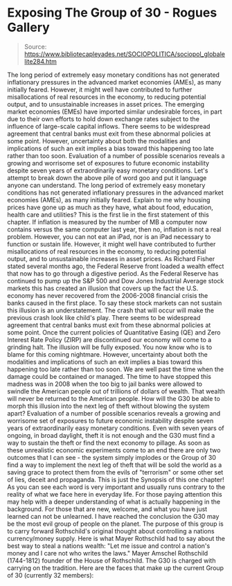 # Exposing The Group of 30 - Rogues Gallery

> Source: https://www.bibliotecapleyades.net/SOCIOPOLITICA/sociopol_globalelite284.htm

The long period of extremely easy
monetary conditions has not generated
inflationary pressures in the advanced
market economies (AMEs), as many
initially feared.
However, it might well
have contributed to further
misallocations of real resources in the
economy, to reducing potential output,
and to unsustainable increases in asset
prices.
The
emerging market economies
(EMEs) have imported similar undesirable
forces, in part due to their own efforts
to hold down exchange rates subject to
the influence of large-scale capital
inflows.
There seems to be widespread
agreement that central banks must exit
from these abnormal policies at some
point.
However, uncertainty about both
the modalities and implications of such
an exit implies a bias toward this
happening too late rather than too soon.
Evaluation of a number of possible
scenarios reveals a growing and
worrisome set of exposures to future
economic instability despite seven years
of extraordinarily easy monetary
conditions.
Let's attempt to break down the above
pile of word goo and put it language anyone
can understand.
The long period of extremely easy
monetary conditions has not generated
inflationary pressures in the advanced
market economies (AMEs), as many initially
feared.
Explain to me why housing prices have
gone up as much as they have, what about
food, education, health care and utilities?
This is the first lie in the first statement
of this chapter.
If inflation is measured by
the number of MB a computer now contains
versus the same computer last year, then no,
inflation is not a real problem. However,
you can not eat an iPad, nor is an iPad
necessary to function or sustain life.
However, it might well have
contributed to further misallocations of
real resources in the economy, to reducing
potential output, and to unsustainable
increases in asset prices.
As Richard Fisher stated several months
ago, the Federal Reserve
front loaded a wealth effect that now has to
go through a digestive period.
As the
Federal Reserve has continued to pump up the
S&P 500 and Dow Jones Industrial Average
stock markets this has created an illusion
that covers up the fact the U.S. economy has
never recovered from the 2006-2008 financial
crisis the banks caused in the first place.
To say these stock markets can not sustain
this illusion is an understatement. The
crash that will occur will make the previous
crash look like child's play.
There seems to be widespread
agreement that central banks must exit from
these abnormal policies at some point.
Once the current policies of
Quantitative
Easing (QE) and
Zero Interest Rate Policy
(ZIRP) are discontinued our economy will
come to a grinding halt. The illusion will
be fully exposed. You now know who is to
blame for this coming nightmare.
However, uncertainty about both the
modalities and implications of such an exit
implies a bias toward this happening too
late rather than too soon.
We are well past the time when the damage
could be contained or managed. The time to
have stopped this madness
was in 2008 when
the too big to jail banks were allowed to
swindle the American people out of trillions
of dollars of wealth. That wealth will never
be returned to the American people.
How will
the G30 be able to morph this illusion into
the next leg of theft without blowing the
system apart?
Evaluation of a number of possible
scenarios reveals a growing and worrisome
set of exposures to future economic
instability despite seven years of
extraordinarily easy monetary conditions.
Even with seven years of ongoing, in
broad daylight, theft it is not enough and
the G30 must find a way to sustain the theft
or find the next economy to pillage.
As soon
as these unrealistic economic experiments
come to an end there are only two outcomes
that I can see - the system simply implodes
or the Group of 30 find a way to
implement the next leg of theft that will be
sold the world as a saving grace to protect
them from the evils of "terrorism" or some
other set of lies, deceit and propaganda.
This is just the Synopsis of this one
chapter! As you can see each word is very
important and usually runs contrary to the
reality of what we face here in everyday
life.
For those paying attention this may
help with a deeper understanding of what is
actually happening in the background. For
those that are new, welcome, and what you
have just learned can not be unlearned.
I have reached the conclusion the G30 may
be the most evil group of people on the
planet. The purpose of this group is to
carry forward Rothschild's original thought
about controlling a nations currency/money
supply.
Here is what
Mayer Rothschild had to
say about the best way to
steal a nations wealth:
"Let me issue and control a nation's
money and I care not who writes the laws."
Mayer Amschel Rothschild (1744-1812)
founder of the
House of Rothschild.
The G30 is charged with carrying on the
tradition.
Here are the faces that make up the
current Group of 30 (currently 32 members):
